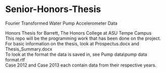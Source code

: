 # Senior-Honors-Thesis
Fourier Transformed Water Pump Accelerometer Data

Honors Thesis for Barrett, The Honors College at ASU Tempe Campus<br />
This repo will be the programming work that has been done on the project.<br />
For basic information on the thesis, look at Prospectus.docx and Thesis_Summary.docx<br />
To look at the format the data is saved in, see Pump data\pump data format.rtf<br />
Case 2012 and Case 2013 each contain data from their respective years.<br />
